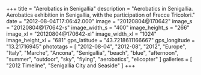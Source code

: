 +++
title = "Aerobatics in Senigallia"
description = "Aerobatics in Senigallia. Aerobatics exhibition in Senigallia, with the participation of Frecce Tricolori."
date = "2012-08-04T17:06:42.000"
image = "20120804@170642"
image_s = "20120804@170642-s"
image_width_s = "400"
image_height_s = "266"
image_xl = "20120804@170642-xl"
image_width_xl = "1024"
image_height_xl = "681"
gps_latitude = "43.7218611166667"
gps_longitude = "13.21716945"
phototags = [ "2012-08-04", "2012-08", "2012", "Europe", "Italy", "Marche", "Ancona", "Senigallia", "beach", "blue", "afternoon", "summer", "outdoor", "sky", "flying", "aerobatics", "elicopter" ]
galleries = [ "2012 Timeline", "Senigallia City and Seaside" ]
+++

